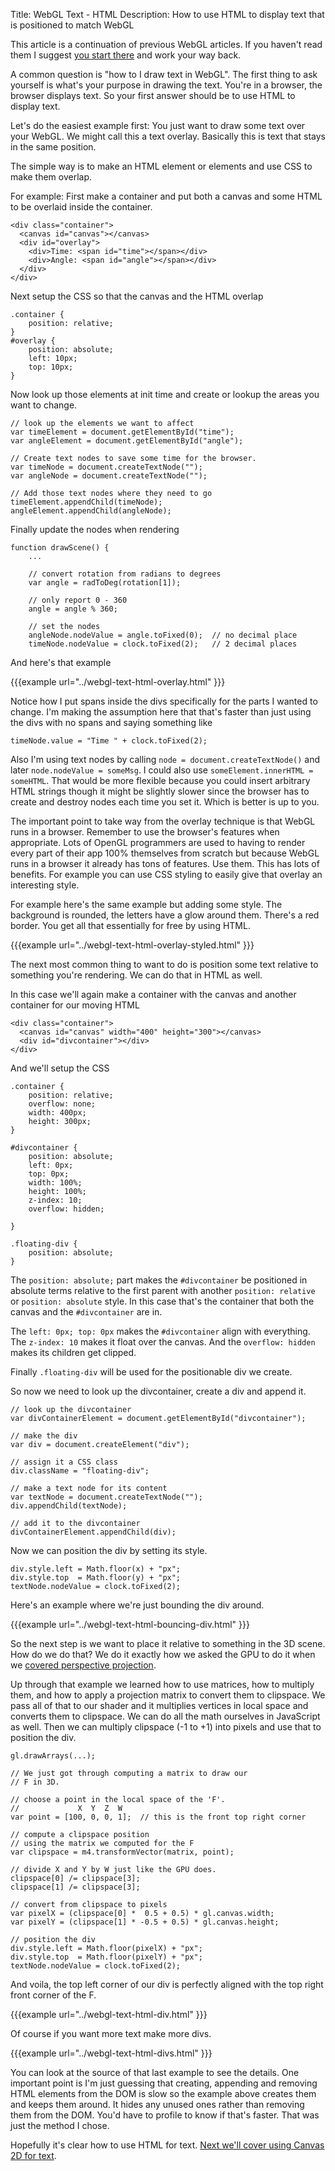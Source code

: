 Title: WebGL Text - HTML
Description: How to use HTML to display text that is positioned to match WebGL

This article is a continuation of previous WebGL articles.  If you haven't
read them I suggest [you start there](webgl-3d-perspective.html) and work
your way back.

A common question is "how to I draw text in WebGL".  The first thing to
ask yourself is what's your purpose in drawing the text.  You're in a
browser, the browser displays text.  So your first answer should be to use
HTML to display text.

Let's do the easiest example first: You just want to draw some text over
your WebGL.  We might call this a text overlay.  Basically this is text
that stays in the same position.

The simple way is to make an HTML element or elements and use CSS to make
them overlap.

For example: First make a container and put both a canvas and some HTML to
be overlaid inside the container.

    <div class="container">
      <canvas id="canvas"></canvas>
      <div id="overlay">
        <div>Time: <span id="time"></span></div>
        <div>Angle: <span id="angle"></span></div>
      </div>
    </div>

Next setup the CSS so that the canvas and the HTML overlap

    .container {
        position: relative;
    }
    #overlay {
        position: absolute;
        left: 10px;
        top: 10px;
    }

Now look up those elements at init time and create or lookup the areas you want to
change.

    // look up the elements we want to affect
    var timeElement = document.getElementById("time");
    var angleElement = document.getElementById("angle");

    // Create text nodes to save some time for the browser.
    var timeNode = document.createTextNode("");
    var angleNode = document.createTextNode("");

    // Add those text nodes where they need to go
    timeElement.appendChild(timeNode);
    angleElement.appendChild(angleNode);

Finally update the nodes when rendering

    function drawScene() {
        ...

        // convert rotation from radians to degrees
        var angle = radToDeg(rotation[1]);

        // only report 0 - 360
        angle = angle % 360;

        // set the nodes
        angleNode.nodeValue = angle.toFixed(0);  // no decimal place
        timeNode.nodeValue = clock.toFixed(2);   // 2 decimal places

And here's that example

{{{example url="../webgl-text-html-overlay.html" }}}

Notice how I put spans inside the divs specifically for the parts I wanted to change. I'm making the
assumption here that that's faster than just using the divs with no spans and saying something like

    timeNode.value = "Time " + clock.toFixed(2);

Also I'm using text nodes by calling `node = document.createTextNode()`
and later `node.nodeValue = someMsg`.  I could also use
`someElement.innerHTML = someHTML`.  That would be more flexible because
you could insert arbitrary HTML strings though it might be slightly slower
since the browser has to create and destroy nodes each time you set it.
Which is better is up to you.

The important point to take way from the overlay technique is that WebGL
runs in a browser.  Remember to use the browser's features when
appropriate.  Lots of OpenGL programmers are used to having to render
every part of their app 100% themselves from scratch but because WebGL
runs in a browser it already has tons of features.  Use them.  This has
lots of benefits.  For example you can use CSS styling to easily give that
overlay an interesting style.

For example here's the same example but adding some style.  The background
is rounded, the letters have a glow around them.  There's a red border.
You get all that essentially for free by using HTML.

{{{example url="../webgl-text-html-overlay-styled.html" }}}

The next most common thing to want to do is position some text relative to
something you're rendering.  We can do that in HTML as well.

In this case we'll again make a container with the canvas and another
container for our moving HTML

    <div class="container">
      <canvas id="canvas" width="400" height="300"></canvas>
      <div id="divcontainer"></div>
    </div>

And we'll setup the CSS

    .container {
        position: relative;
        overflow: none;
        width: 400px;
        height: 300px;
    }

    #divcontainer {
        position: absolute;
        left: 0px;
        top: 0px;
        width: 100%;
        height: 100%;
        z-index: 10;
        overflow: hidden;

    }

    .floating-div {
        position: absolute;
    }

The `position: absolute;` part makes the `#divcontainer` be positioned in
absolute terms relative to the first parent with another `position:
relative` or `position: absolute` style.  In this case that's the
container that both the canvas and the `#divcontainer` are in.

The `left: 0px; top: 0px` makes the `#divcontainer` align with everything.
The `z-index: 10` makes it float over the canvas.  And the `overflow:
hidden` makes its children get clipped.

Finally `.floating-div` will be used for the positionable div we create.

So now we need to look up the divcontainer, create a div and append it.

    // look up the divcontainer
    var divContainerElement = document.getElementById("divcontainer");

    // make the div
    var div = document.createElement("div");

    // assign it a CSS class
    div.className = "floating-div";

    // make a text node for its content
    var textNode = document.createTextNode("");
    div.appendChild(textNode);

    // add it to the divcontainer
    divContainerElement.appendChild(div);


Now we can position the div by setting its style.

    div.style.left = Math.floor(x) + "px";
    div.style.top  = Math.floor(y) + "px";
    textNode.nodeValue = clock.toFixed(2);

Here's an example where we're just bounding the div around.

{{{example url="../webgl-text-html-bouncing-div.html" }}}

So the next step is we want to place it relative to something in the 3D
scene.  How do we do that?  We do it exactly how we asked the GPU to do it
when we [covered perspective projection](webgl-3d-perspective.html).

Up through that example we learned how to use matrices, how to multiply
them, and how to apply a projection matrix to convert them to clipspace.
We pass all of that to our shader and it multiplies vertices in local
space and converts them to clipspace.  We can do all the math ourselves in
JavaScript as well.  Then we can multiply clipspace (-1 to +1) into pixels
and use that to position the div.

    gl.drawArrays(...);

    // We just got through computing a matrix to draw our
    // F in 3D.

    // choose a point in the local space of the 'F'.
    //             X  Y  Z  W
    var point = [100, 0, 0, 1];  // this is the front top right corner

    // compute a clipspace position
    // using the matrix we computed for the F
    var clipspace = m4.transformVector(matrix, point);

    // divide X and Y by W just like the GPU does.
    clipspace[0] /= clipspace[3];
    clipspace[1] /= clipspace[3];

    // convert from clipspace to pixels
    var pixelX = (clipspace[0] *  0.5 + 0.5) * gl.canvas.width;
    var pixelY = (clipspace[1] * -0.5 + 0.5) * gl.canvas.height;

    // position the div
    div.style.left = Math.floor(pixelX) + "px";
    div.style.top  = Math.floor(pixelY) + "px";
    textNode.nodeValue = clock.toFixed(2);

And voila, the top left corner of our div is perfectly aligned
with the top right front corner of the F.

{{{example url="../webgl-text-html-div.html" }}}

Of course if you want more text make more divs.

{{{example url="../webgl-text-html-divs.html" }}}

You can look at the source of that last example to see the
details. One important point is I'm just guessing that
creating, appending and removing HTML elements from the DOM
is slow so the example above creates them and keeps them
around. It hides any unused ones rather than removing them
from the DOM. You'd have to profile to know if that's faster.
That was just the method I chose.

Hopefully it's clear how to use HTML for text. [Next we'll
cover using Canvas 2D for text](webgl-text-canvas2d.html).




